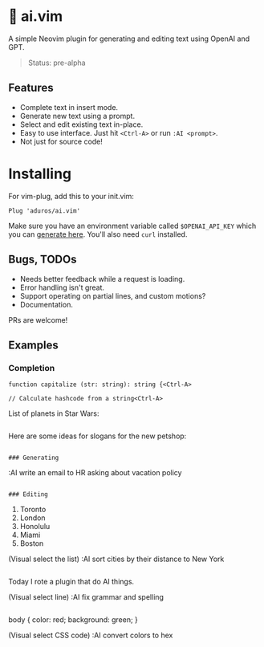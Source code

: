 # 🤖 ai.vim

A simple Neovim plugin for generating and editing text using OpenAI and GPT.

> Status: pre-alpha

## Features

- Complete text in insert mode.
- Generate new text using a prompt.
- Select and edit existing text in-place.
- Easy to use interface. Just hit `<Ctrl-A>` or run `:AI <prompt>`.
- Not just for source code!

# Installing

For vim-plug, add this to your init.vim:

`Plug 'aduros/ai.vim'`

Make sure you have an environment variable called `$OPENAI_API_KEY` which you can [generate
here](https://beta.openai.com/account/api-keys). You'll also need `curl` installed.

## Bugs, TODOs

- Needs better feedback while a request is loading.
- Error handling isn't great.
- Support operating on partial lines, and custom motions?
- Documentation.

PRs are welcome!

## Examples

### Completion

```
function capitalize (str: string): string {<Ctrl-A>
```

```
// Calculate hashcode from a string<Ctrl-A>

```
List of planets in Star Wars:<Ctrl-A>
```

```
Here are some ideas for slogans for the new petshop:<Ctrl-A>
```

### Generating

```
:AI write an email to HR asking about vacation policy
```

### Editing

```
1. Toronto
2. London
3. Honolulu
4. Miami
5. Boston

(Visual select the list)
:AI sort cities by their distance to New York
```

```
Today I rote a plugin that do AI things.

(Visual select line)
:AI fix grammar and spelling
```

```
body {
    color: red;
    background: green;
}

(Visual select CSS code)
:AI convert colors to hex
```
